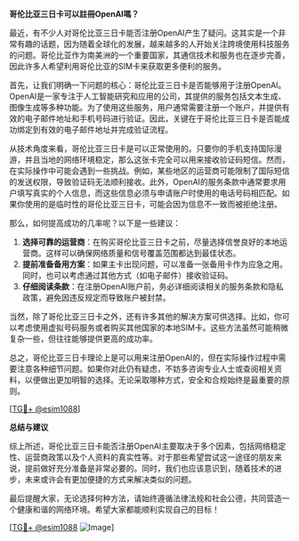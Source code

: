 **哥伦比亚三日卡可以註冊OpenAI嗎？**

最近，有不少人对哥伦比亚三日卡能否注册OpenAI产生了疑问。这其实是一个非常有趣的话题，因为随着全球化的发展，越来越多的人开始关注跨境使用科技服务的问题。哥伦比亚作为南美洲的一个重要国家，其通信技术和服务也在逐步完善，因此许多人希望利用哥伦比亚的SIM卡来获取更多便利的服务。

首先，让我们明确一下问题的核心：哥伦比亚三日卡是否能够用于注册OpenAI。OpenAI是一家专注于人工智能研究和应用的公司，其提供的服务包括文本生成、图像生成等多种功能。为了使用这些服务，用户通常需要注册一个账户，并提供有效的电子邮件地址和手机号码进行验证。因此，关键在于哥伦比亚三日卡是否能成功绑定到有效的电子邮件地址并完成验证流程。

从技术角度来看，哥伦比亚三日卡是可以正常使用的。只要你的手机支持国际漫游，并且当地的网络环境稳定，那么这张卡完全可以用来接收验证码短信。然而，在实际操作中可能会遇到一些挑战。例如，某些地区的运营商可能限制了国际短信的发送权限，导致验证码无法顺利接收。此外，OpenAI的服务条款中通常要求用户填写真实的个人信息，而这些信息必须与申请账户时使用的电话号码相匹配。如果你使用的是临时性的哥伦比亚三日卡，可能会因为信息不一致而被拒绝注册。

那么，如何提高成功的几率呢？以下是一些建议：

1. **选择可靠的运营商**：在购买哥伦比亚三日卡之前，尽量选择信誉良好的本地运营商。这样可以确保网络质量和信号覆盖范围都达到最佳状态。
2. **提前准备备用方案**：如果主卡出现问题，可以准备一张备用卡作为应急之用。同时，也可以考虑通过其他方式（如电子邮件）接收验证码。
3. **仔细阅读条款**：在注册OpenAI账户前，务必详细阅读相关的服务条款和隐私政策，避免因违反规定而导致账户被封禁。

当然，除了哥伦比亚三日卡之外，还有许多其他的解决方案可供选择。比如，你可以考虑使用虚拟号码服务或者购买其他国家的本地SIM卡。这些方法虽然可能稍微复杂一些，但往往能够提供更高的成功率。

总之，哥伦比亚三日卡理论上是可以用来注册OpenAI的，但在实际操作过程中需要注意各种细节问题。如果你对此仍有疑虑，不妨多咨询专业人士或查阅相关资料，以便做出更加明智的选择。无论采取哪种方式，安全和合规始终是最重要的原则。

[[TG💪+ @esim1088](https://t.me/s/esim1088)]

**总结与建议**

综上所述，哥伦比亚三日卡能否注册OpenAI主要取决于多个因素，包括网络稳定性、运营商政策以及个人资料的真实性等。对于那些希望尝试这一途径的朋友来说，提前做好充分准备是非常必要的。同时，我们也应该意识到，随着技术的进步，未来或许会有更加便捷的方式来解决类似的问题。

最后提醒大家，无论选择何种方法，请始终遵循法律法规和社会公德，共同营造一个健康和谐的网络环境。希望大家都能顺利实现自己的目标！

[[TG💪+ @esim1088](https://t.me/s/esim1088) ![Image](https://i.postimg.cc/4NQfJmqS/Snipaste-2025-05-13-00-14-12.png)]